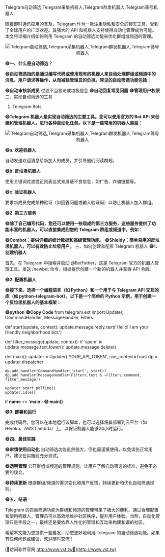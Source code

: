 Telegram自动筛选,Telegram采集机器人,Telegram群发机器人,Telegram筛号机器人

随着即时通讯应用的普及，Telegram 作为一款注重隐私和安全的聊天工具，受到了全球用户的广泛欢迎。其强大的 API 和机器人支持使得自动化管理成为可能。本文将详细介绍如何利用 Telegram 的自动筛选功能来优化群组或频道的管理。

 <center><img src="https://vst.tw/MP4/tuiguang/png/4.png" alt="Telegram自动筛选,Telegram采集机器人,Telegram群发机器人,Telegram筛号机器人"></center>

**😄一、什么是自动筛选？**

**😄自动筛选指的是通过编写代码或使用现有的机器人来自动处理群组或频道中的消息、用户请求等操作，从而减轻管理员的负担。常见的自动筛选功能包括：**

**😄自动审核新成员**
过滤不当言论或垃圾信息
**😄自动回复常见问题**
**😄管理用户权限**
二、实现自动筛选的工具
1. Telegram Bots

**😄Telegram 机器人是实现自动筛选的主要工具。您可以使用官方的 Bot API 来创建和管理机器人，进行各种自动化任务。以下是一些常用的机器人类型：**

 <center><img src="https://vst.tw/MP4/tuiguang/png/1.png" alt="Telegram自动筛选,Telegram采集机器人,Telegram群发机器人,Telegram筛号机器人"></center>

**😄a. 欢迎机器人**

自动发送欢迎消息给新加入的成员，并引导他们阅读群规。

**😄b. 反垃圾机器人**

使用关键词过滤或正则表达式来屏蔽不良信息，如广告、诈骗链接等。

**😄c. 验证机器人**

要求新成员完成某种验证（如回答问题或输入验证码）以防止机器人加入群组。

**😄2. 第三方服务**

**😄除了自己编写代码，您还可以使用一些现成的第三方服务，这些服务提供了功能丰富的机器人，可以直接集成到您的 Telegram 群组或频道中。例如：**

**😄Combot：提供详细的统计数据和高级管理功能。**
**😄Shieldy：简单易用的反垃圾机器人，可以有效防止垃圾用户。**
三、如何创建和配置 Telegram 机器人
**😄1. 创建机器人**

首先，在 Telegram 中搜索并启动 @BotFather，这是 Telegram 官方的机器人管理工具。发送 /newbot 命令，根据提示创建一个新的机器人并获得 API 令牌。

**😄2. 配置机器人**

**😄接下来，选择一个编程语言（如 Python）和一个用于与 Telegram API 交互的库（如 python-telegram-bot）。以下是一个简单的 Python 示例，用于创建一个反垃圾机器人的基本框架：**

**😄python**
**😄Copy Code**
from telegram.ext import Updater, CommandHandler, MessageHandler, Filters

def start(update, context):
    update.message.reply_text('Hello! I am your friendly neighborhood bot.')

def filter_message(update, context):
    if 'spam' in update.message.text.lower():
        update.message.delete()

def main():
    updater = Updater('YOUR_API_TOKEN', use_context=True)
    dp = updater.dispatcher

    dp.add_handler(CommandHandler('start', start))
    dp.add_handler(MessageHandler(Filters.text & ~Filters.command, filter_message))

    updater.start_polling()
    updater.idle()

if __name__ == '__main__':
**😄    main()**

**😄3. 部署和运行**

完成代码后，您可以在本地运行该脚本，也可以选择将其部署到云平台（如 Heroku、AWS Lambda）上，以保证机器人能够24小时运行。

**😄四、最佳实践**

**😄审慎使用自动化**
自动筛选功能虽然强大，但也需谨慎使用，以免误伤正常用户。建议在实施前充分测试。

**😄透明管理**
公开群组或频道的管理规则，让用户了解自动筛选的标准，避免不必要的误会。

**😄持续更新**
根据群组/频道的需求变化和用户反馈，持续更新和优化自动筛选规则。

**😄五、结语**

Telegram 的自动筛选功能为群组和频道的管理带来了极大的便利。通过合理配置和使用机器人，管理员可以高效地维护社区秩序，提升用户体验。当然，自动化管理只是手段之一，最终还是要依靠人性化的管理和互动来构建和谐的社区。

希望本文能为您提供一些启发，助您更好地利用 Telegram 的自动筛选功能。如果有任何问题或建议，欢迎随时交流！


[👻访问软件官网 http://www.vst.tw👻](http://www.vst.tw)
